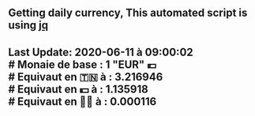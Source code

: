 ## Getting daily currency, This automated script is using [jq](https://stedolan.github.io/jq/)
## Last Update:  2020-06-11 à 09:00:02 </br># Monaie de base : 1 "EUR" 💶 </br> # Equivaut en 🇹🇳 à :  3.216946 </br> # Equivaut en 💵 à : 1.135918</br> # Equivaut en 🐱‍💻 à :  0.000116
